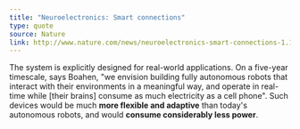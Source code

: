 ```yaml
---
title: "Neuroelectronics: Smart connections"
type: quote
source: Nature
link: http://www.nature.com/news/neuroelectronics-smart-connections-1.14089
---
```

The system is explicitly designed for real-world applications.
On a five-year timescale, says Boahen,
"we envision building fully autonomous robots
that interact with their environments
in a meaningful way,
and operate in real-time while [their brains]
consume as much electricity as a cell phone".
Such devices would be much **more flexible and adaptive**
than today's autonomous robots,
and would **consume considerably less power**.


